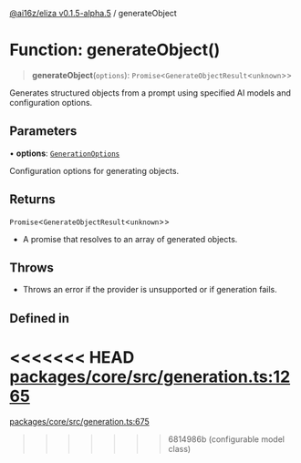 [@ai16z/eliza v0.1.5-alpha.5](../index.md) / generateObject

# Function: generateObject()

> **generateObject**(`options`): `Promise`\<`GenerateObjectResult`\<`unknown`\>\>

Generates structured objects from a prompt using specified AI models and configuration options.

## Parameters

• **options**: [`GenerationOptions`](../interfaces/GenerationOptions.md)

Configuration options for generating objects.

## Returns

`Promise`\<`GenerateObjectResult`\<`unknown`\>\>

- A promise that resolves to an array of generated objects.

## Throws

- Throws an error if the provider is unsupported or if generation fails.

## Defined in

<<<<<<< HEAD
[packages/core/src/generation.ts:1265](https://github.com/ai16z/eliza/blob/main/packages/core/src/generation.ts#L1265)
=======
[packages/core/src/generation.ts:675](https://github.com/ai16z/eliza/blob/main/packages/core/src/generation.ts#L675)
>>>>>>> 6814986b (configurable model class)

